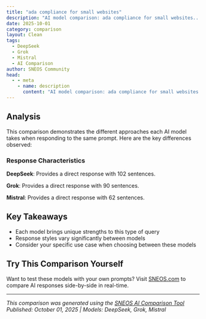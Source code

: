 ```yaml
---
title: "ada compliance for small websites"
description: "AI model comparison: ada compliance for small websites..."
date: 2025-10-01
category: comparison
layout: Clean
tags:
  - DeepSeek
  - Grok
  - Mistral
  - AI Comparison
author: SNEOS Community
head:
  - - meta
    - name: description
      content: "AI model comparison: ada compliance for small websites..."
---
```


<ChatComparison
  title="ada compliance for small websites"
  prompt="ada compliance for small websites"
  :responses='{
    "DeepSeek": "Of course. Here is a comprehensive guide to ADA compliance for small websites, broken down into actionable steps.\n\n### First, The Key Takeaway for Small Businesses\n\nThe goal is not perfection from day one, but **making a genuine, good-faith effort** to make your website accessible to people with disabilities. This significantly reduces your legal risk and, more importantly, opens your business to a larger audience.\n\n---\n\n### 1. What is ADA Compliance for Websites?\n\nThe Americans with Disabilities Act (ADA) is a civil rights law that prohibits discrimination against individuals with disabilities. While the original 1990 law didn\u0027t mention websites, courts have consistently ruled that websites are considered \u0022places of public accommodation\u0022 and must be accessible.\n\nThere is no official \u0022ADA website checklist\u0022 from the government. Instead, the widely accepted standard is the **Web Content Accessibility Guidelines (WCAG) 2.1, Level AA**, created by the World Wide Web Consortium (W3C).\n\n### 2. Why It Matters for a Small Website\n\n*   **Legal Risk:** Lawsuits and demand letters against small business websites are increasingly common. They are often filed by \u0022serial filers\u0022 looking for a quick settlement.\n*   **Expand Your Audience:** Over **one billion people** globally have a disability. Accessible design helps people with visual, auditory, motor, and cognitive disabilities use your site.\n*   **Better for Everyone:** Many accessibility features (clear headings, good color contrast, descriptive links) improve the experience for all users, including those on mobile devices or with slow internet.\n*   **SEO Benefits:** Search engines like Google reward accessible websites. Proper headings, image descriptions, and structured content are also key SEO factors.\n\n---\n\n### 3. A Practical, Actionable Checklist for Small Websites\n\nYou don\u0027t need to be a technical expert to tackle the basics. Start with these high-impact items.\n\n#### \u2705 Text Alternatives (For Blind/Low-Vision Users)\n*   **Images:** Every meaningful image needs descriptive \u0060alt\u0060 text.\n    *   **Good:** \u0060\u003Cimg src=\u0022dog.jpg\u0022 alt=\u0022Golden Retriever playing fetch in a park\u0022\u003E\u0060\n    *   **Bad:** \u0060\u003Cimg src=\u0022dog.jpg\u0022 alt=\u0022image12345\u0022\u003E\u0060 or no alt text at all.\n    *   **Decorative images** should have empty alt text: \u0060alt=\u0022\u0022\u0060.\n\n#### \u2705 Keyboard Navigation (For Motor/Mobility Disabilities)\n*   Can a user navigate your entire site using only the **Tab** key?\n*   Test it yourself. There should always be a visible focus indicator (a highlighted outline) showing where you are on the page.\n\n#### \u2705 Color \u0026 Contrast (For Colorblind/Low-Vision Users)\n*   **Don\u0027t use color alone to convey information.** (e.g., \u0022The items in red are required\u0022 \u2013 also add an asterisk or the word \u0022required\u0022).\n*   **Ensure sufficient color contrast.** Text should stand out clearly against its background. This is a very common failure. Use a free tool like the **WebAIM Contrast Checker**.\n\n#### \u2705 Forms \u0026 Labels (For Screen Reader \u0026 Cognitive Users)\n*   Every form field (name, email, etc.) must have a persistent, programmatically linked \u0060\u003Clabel\u003E\u0060.\n*   **Good:**\n    \u0060\u0060\u0060html\n    \u003Clabel for=\u0022name\u0022\u003EFull Name:\u003C/label\u003E\n    \u003Cinput type=\u0022text\u0022 id=\u0022name\u0022 name=\u0022name\u0022\u003E\n    \u0060\u0060\u0060\n*   **Bad:** Just having a placeholder or a text div near the field.\n\n#### \u2705 Headings \u0026 Structure (For Screen Reader \u0026 Cognitive Users)\n*   Use proper heading tags (\u0060\u003Ch1\u003E\u0060, \u0060\u003Ch2\u003E\u0060, \u0060\u003Ch3\u003E\u0060, etc.) to create a logical document outline.\n*   **Do NOT** use headings just because they look bold or big. An \u0060\u003Ch1\u003E\u0060 should be the main page title, followed by \u0060\u003Ch2\u003E\u0060 for major sections, and \u0060\u003Ch3\u003E\u0060 for sub-sections.\n*   **Never skip levels** (e.g., going from \u0060\u003Ch1\u003E\u0060 to \u0060\u003Ch3\u003E\u0060).\n\n#### \u2705 Multimedia (For Deaf/Hard of Hearing Users)\n*   **Videos:** Provide captions for any video with audio.\n*   **Audio-Only (e.g., podcasts):** Provide a transcript.\n\n#### \u2705 Link Text\n*   Make link text descriptive on its own. Avoid \u0022click here\u0022 or \u0022read more.\u0022\n*   **Good:** \u0060\u003Ca href=\u0022...\u0022\u003EDownload our accessibility checklist (PDF)\u003C/a\u003E\u0060\n*   **Bad:** \u0060\u003Ca href=\u0022...\u0022\u003EClick here\u003C/a\u003E to download our checklist.\u0060\n\n---\n\n### 4. Free Tools to Get You Started\n\nYou can\u0027t fully automate compliance, but these tools are great for finding obvious issues.\n\n1.  **WAVE Evaluation Tool (by WebAIM):** A free browser extension that visually highlights accessibility issues directly on your page.\n2.  **axe DevTools Browser Extension:** Another excellent free extension that integrates with your browser\u0027s developer tools.\n3.  **WebAIM Color Contrast Checker:** A simple tool to check if your text and background colors have enough contrast.\n4.  **Keyboard Test:** Simply try to use your website with only the \u0060Tab\u0060, \u0060Enter\u0060, and \u0060Spacebar\u0060 keys.\n\n### 5. The \u0022Overlay\u0022 Controversy\n\nYou may see companies offering a one-line code snippet (an \u0022accessibility overlay\u0022 or widget) that promises instant compliance with a pop-up toolbar. **Be very skeptical.**\n\n*   **The Problem:** These tools often miss core structural issues and can create new accessibility problems. They are widely criticized by the disability community and do not provide legal protection.\n*   **The Solution:** Real accessibility requires fixing the underlying code and content, not plastering over it with a widget. Invest in real fixes, not a quick-fix overlay.\n\n### 6. Creating an Accessibility Statement\n\nOnce you\u0027ve made improvements, create an \u0022Accessibility Statement\u0022 page on your site.\n*   State your commitment to accessibility.\n*   Mention you aim to conform to WCAG 2.1 AA.\n*   Provide a clear and easy way for users to report accessibility barriers (e.g., a dedicated email address or phone number). This shows good faith.\n\n### Sample Action Plan for a Small Business\n\n1.  **Week 1:** Run your homepage and key pages (Contact, About, main services) through the WAVE and axe tools. Fix the \u0022easy\u0022 errors (like missing alt text, low contrast, missing form labels).\n2.  **Week 2:** Perform a manual keyboard test on all those pages. Ensure you can navigate and use all features (forms, buttons, menus).\n3.  **Week 3:** Review your content for clear headings and descriptive links.\n4.  **Ongoing:** Make accessibility part of your process. Check new pages and content before publishing. Set a goal to do a full audit once a year.\n\n**Disclaimer:** This guide is for informational purposes and does not constitute legal advice. For specific legal requirements, consult with an attorney specializing in disability law. For a technical deep dive, hire a qualified accessibility consultant.",
    "Grok": "Ensuring ADA (Americans with Disabilities Act) compliance for a small website is essential to make your content accessible to all users, including those with disabilities. Non-compliance can also result in legal risks. Below are key steps and guidelines to achieve ADA compliance for a small website, with a focus on adhering to the Web Content Accessibility Guidelines (WCAG), which is the internationally recognized standard for web accessibility often referenced in ADA lawsuits.\n\n### 1. Understand ADA and WCAG Basics\n- **ADA**: Title III of the ADA requires that public accommodations, including websites of businesses, be accessible to individuals with disabilities.\n- **WCAG**: The WCAG, developed by the World Wide Web Consortium (W3C), provides specific guidelines for making web content accessible. WCAG 2.1 Level AA is the most commonly accepted standard for compliance in the U.S.\n- Focus on the four WCAG principles: **Perceivable**, **Operable**, **Understandable**, and **Robust** (POUR).\n\n### 2. Key Steps for ADA Compliance on Small Websites\n#### a. Conduct an Accessibility Audit\n- Use automated tools like **WAVE**, **axe DevTools**, or **Google Lighthouse** to identify accessibility issues on your site.\n- Perform manual testing to catch issues that automated tools might miss (e.g., keyboard navigation or screen reader compatibility).\n- Optionally, hire an accessibility consultant for a thorough review if your budget allows.\n\n#### b. Make Content Perceivable\n- **Text Alternatives**: Provide alt text for images, videos, and other non-text content so screen readers can describe them to visually impaired users.\n  - Example: \u0060\u003Cimg src=\u0022logo.png\u0022 alt=\u0022Company logo\u0022\u003E\u0060\n- **Captions and Transcripts**: Add captions for videos and transcripts for audio content for users who are deaf or hard of hearing.\n- **Color Contrast**: Ensure sufficient contrast between text and background colors (minimum 4.5:1 for normal text, per WCAG 2.1 AA).\n  - Use tools like **WebAIM Color Contrast Checker** to verify.\n- **Resizable Text**: Allow users to resize text up to 200% without loss of content or functionality.\n\n#### c. Ensure Operability\n- **Keyboard Navigation**: Ensure all interactive elements (links, buttons, forms) can be accessed and used via keyboard alone (no mouse required).\n- **Focusable Elements**: Make sure interactive elements have visible focus indicators (e.g., a highlighted border when tabbed to).\n- **Avoid Time Limits**: If there are time limits (e.g., form submission), provide a way to extend or disable them.\n- **No Seizure Triggers**: Avoid content that flashes more than 3 times per second to prevent triggering seizures.\n\n#### d. Make Content Understandable\n- **Clear Language**: Use simple, concise language and avoid jargon where possible.\n- **Readable Structure**: Use proper HTML headings (H1, H2, etc.) to organize content logically for screen readers.\n- **Predictable Navigation**: Ensure navigation and functionality are consistent across pages.\n\n#### e. Ensure Robustness\n- **Semantic HTML**: Use proper HTML markup (e.g., \u0060\u003Cbutton\u003E\u0060 for buttons, not \u0060\u003Cdiv\u003E\u0060) to ensure compatibility with assistive technologies.\n- **ARIA Roles**: Add ARIA (Accessible Rich Internet Applications) attributes where native HTML isn\u2019t sufficient to convey information to screen readers.\n  - Example: \u0060aria-label=\u0022Close dialog\u0022\u0060 for a button that closes a modal.\n- **Compatibility**: Test your site with various browsers and assistive technologies (e.g., screen readers like NVDA or JAWS).\n\n### 3. Specific Requirements for Small Websites\nEven for small websites, focus on these critical areas to minimize effort while maximizing impact:\n- **Alt Text for Images**: Essential for visually impaired users; quick to implement.\n- **Keyboard Accessibility**: Many users rely on keyboards; test with the Tab key to navigate.\n- **Color Contrast**: Easy to check and fix using free tools.\n- **Forms**: Ensure form fields have clear labels and error messages for screen readers.\n  - Example: \u0060\u003Clabel for=\u0022email\u0022\u003EEmail Address\u003C/label\u003E\u003Cinput id=\u0022email\u0022 type=\u0022email\u0022\u003E\u0060\n\n### 4. Tools and Resources\n- **Automated Testing Tools**:\n  - WAVE (webaim.org/tools)\n  - axe DevTools (deque.com)\n  - Google Lighthouse (built into Chrome DevTools)\n- **Screen Readers for Testing**:\n  - NVDA (free for Windows)\n  - VoiceOver (built into macOS and iOS)\n- **WCAG Guidelines**: Refer to the official WCAG 2.1 documentation (w3.org) for detailed criteria.\n- **Accessibility Widgets**: Tools like **UserWay** or **accessiBe** can provide quick fixes (e.g., contrast adjustments for users), but they are not a full solution and should complement manual efforts.\n\n### 5. Legal Considerations for Small Businesses\n- **Risk of Lawsuits**: ADA lawsuits over inaccessible websites have increased, even targeting small businesses. Plaintiffs often focus on easily identifiable issues like missing alt text or poor keyboard navigation.\n- **Statement of Accessibility**: Publish an accessibility statement on your website, outlining your commitment to compliance, steps taken, and how users can report issues.\n  - Example: \u201CWe are committed to WCAG 2.1 AA standards. If you experience issues, contact us at [email].\u201D\n- **Consult Legal Advice**: If you\u2019re unsure about compliance, consult an attorney familiar with ADA regulations, especially if your business operates in a high-risk industry (e.g., retail, hospitality).\n\n### 6. Ongoing Maintenance\n- **Regular Audits**: Re-test your site periodically, especially after updates or redesigns.\n- **User Feedback**: Encourage users to report accessibility issues and address them promptly.\n- **Training**: If you have a small team, educate yourself or staff on basic accessibility principles using free resources like WebAIM or W3C tutorials.\n\n### 7. Cost-Effective Tips for Small Websites\n- Use accessible themes or templates if you\u2019re on platforms like WordPress, Squarespace, or Wix (check theme documentation for accessibility features).\n- Prioritize fixing high-impact issues first (e.g., alt text, keyboard navigation).\n- Leverage free tools and resources before investing in paid audits or consultants.\n\n### Conclusion\nAchieving ADA compliance for a small website is manageable by focusing on WCAG 2.1 Level AA guidelines, starting with the most critical and easy-to-fix issues. While full compliance requires ongoing effort, taking proactive steps reduces legal risks and ensures inclusivity. Start with an audit, address core issues like alt text and keyboard navigation, and commit to continuous improvement.\n\nIf you have a specific website or platform in mind (e.g., WordPress, Shopify), let me know, and I can provide more tailored advice!",
    "Mistral": "Ensuring ADA (Americans with Disabilities Act) compliance for small websites is crucial for making your content accessible to users with disabilities. Here are some key steps and considerations to help you achieve ADA compliance:\n\n### 1. **Understand the Basics of ADA Compliance**\n   - **ADA Title III**: Requires that places of public accommodation, including websites, be accessible to people with disabilities.\n   - **WCAG (Web Content Accessibility Guidelines)**: Provides a set of guidelines for making web content more accessible. WCAG 2.1 Level AA is commonly referenced for ADA compliance.\n\n### 2. **Conduct an Accessibility Audit**\n   - **Manual Review**: Check your website manually for common accessibility issues.\n   - **Automated Tools**: Use tools like WAVE, Axe, or Lighthouse to scan your website for accessibility issues.\n\n### 3. **Implement Accessibility Features**\n   - **Alt Text for Images**: Ensure all images have descriptive alt text.\n   - **Keyboard Navigation**: Make sure all interactive elements (links, buttons, forms) are accessible via keyboard.\n   - **Text Alternatives**: Provide text alternatives for non-text content.\n   - **Color Contrast**: Ensure sufficient color contrast between text and background.\n   - **Responsive Design**: Make sure your website is responsive and works well on different devices and screen sizes.\n   - **Form Labels**: Use proper labels for form fields.\n   - **Headings**: Use semantic HTML headings (H1, H2, etc.) to structure content.\n   - **ARIA Roles**: Use ARIA (Accessible Rich Internet Applications) roles and properties where necessary.\n\n### 4. **Provide Accessible Content**\n   - **Clear Language**: Use simple, clear language.\n   - **Captions and Transcripts**: Provide captions for videos and transcripts for audio content.\n   - **Descriptive Links**: Use descriptive link text rather than generic terms like \u0022click here.\u0022\n\n### 5. **Test with Assistive Technologies**\n   - **Screen Readers**: Test your website with screen readers like JAWS, NVDA, or VoiceOver.\n   - **Braille Displays**: Ensure compatibility with braille displays.\n   - **Switch Control**: Test with switch control devices.\n\n### 6. **Create an Accessibility Statement**\n   - **Public Commitment**: Publish an accessibility statement on your website, outlining your commitment to accessibility and providing contact information for users to report issues.\n\n### 7. **Train Your Team**\n   - **Education**: Educate your team on the importance of accessibility and best practices.\n   - **Continuous Improvement**: Regularly review and update your website to maintain compliance.\n\n### 8. **Monitor and Update**\n   - **Regular Audits**: Conduct regular accessibility audits to identify and fix issues.\n   - **User Feedback**: Encourage users to provide feedback on accessibility and act on it promptly.\n\n### 9. **Legal Considerations**\n   - **Consult a Lawyer**: If you\u0027re unsure about legal requirements, consult with a lawyer who specializes in ADA compliance.\n   - **Documentation**: Keep documentation of your accessibility efforts and any remediation plans.\n\n### 10. **Use Accessibility Plugins and Tools**\n   - **WordPress Plugins**: If you\u0027re using WordPress, consider plugins like WP Accessibility or Accessibility Checker.\n   - **Third-Party Services**: Use services like AccessiBe or UserWay to help with accessibility compliance.\n\n### Example Checklist:\n1. **Alt Text**: All images have descriptive alt text.\n2. **Keyboard Navigation**: All interactive elements are keyboard accessible.\n3. **Color Contrast**: Sufficient color contrast between text and background.\n4. **Form Labels**: All form fields have proper labels.\n5. **Headings**: Use of semantic HTML headings.\n6. **Captions and Transcripts**: Provided for all video and audio content.\n7. **Descriptive Links**: All links have descriptive text.\n8. **Accessibility Statement**: Published on the website.\n9. **Regular Audits**: Conducted to identify and fix issues.\n10. **User Feedback**: Mechanism for users to report accessibility issues.\n\nBy following these steps, you can make your small website more accessible and compliant with ADA guidelines, ensuring a better experience for all users."
  }'
  published-date="19:13"
/>

## Analysis

This comparison demonstrates the different approaches each AI model takes when responding to the same prompt. Here are the key differences observed:

### Response Characteristics

**DeepSeek**: Provides a direct response with 102 sentences. 

**Grok**: Provides a direct response with 90 sentences. 

**Mistral**: Provides a direct response with 62 sentences. 

## Key Takeaways

- Each model brings unique strengths to this type of query
- Response styles vary significantly between models
- Consider your specific use case when choosing between these models

## Try This Comparison Yourself

Want to test these models with your own prompts? Visit [SNEOS.com](https://sneos.com) to compare AI responses side-by-side in real-time.

---

*This comparison was generated using the [SNEOS AI Comparison Tool](https://sneos.com)*
*Published: October 01, 2025 | Models: DeepSeek, Grok, Mistral*
